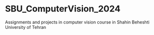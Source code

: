 # SBU_ComputerVision_2024
Assignments and projects in computer vision course in Shahin Beheshti University of Tehran
